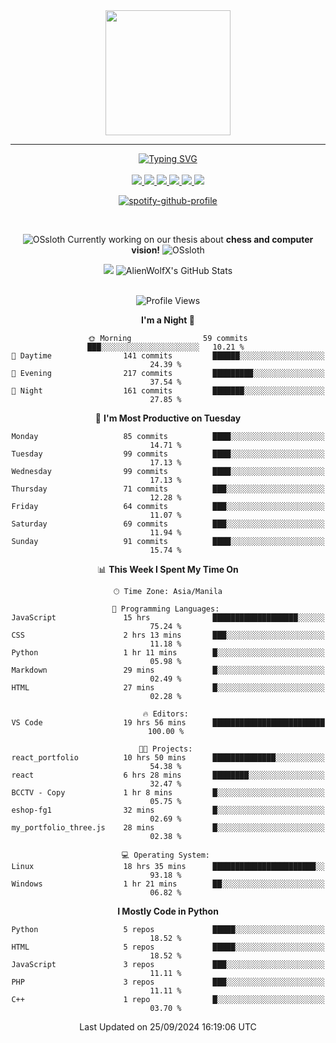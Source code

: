 <!-- AlienWolfX -->

<div align="center">
  <img src = "https://github.com/shinjitsue/shinjitsue/assets/71762653/b917dd38-ef9b-45e2-92ed-7ec42c9ea6fe" width=200 />
</div>

---

<div align="center">

<a href="https://git.io/typing-svg">
  <img src="https://readme-typing-svg.herokuapp.com?font=Fira+Code&duration=2000&pause=100&color=276DF7&multiline=true&width=435&lines=Allen+Cruiz;Student+%7C+Security+Researcher" alt="Typing SVG" />
</a>

<br />
<br />

<!-- Socials -->

<a href="https://www.facebook.com/cruizallen">
  <img src="https://img.shields.io/badge/Facebook-blue?logo=facebook">
</a>

<a href="https://www.instagram.com/cruizallen">
  <img src="https://img.shields.io/badge/Instagram-purple?logo=instagram">
</a>

<a href="mailto:allengabrielle.cruiz@carsu.edu.ph">
  <img src="https://img.shields.io/badge/Gmail-white?logo=gmail">
</a>

<a href="https://www.tiktok.com/@cruizallen">
  <img src="https://img.shields.io/badge/Tiktok-black?logo=tiktok">
</a>

<a href="https://www.reddit.com/user/AlienWolfX05">
  <img src="https://img.shields.io/badge/Reddit-white?logo=reddit">
</a>

<a href="https://www.linkedin.com/in/cruizallen">
  <img src="https://img.shields.io/badge/LinkedIn-blue?logo=linkedin">
</a>

<!-- End Socials -->
<br />

[![spotify-github-profile](https://spotify-github-profile.kittinanx.com/api/view?uid=eui8z7q3mzgrl6ogni10r05f6&cover_image=true&theme=novatorem&show_offline=true&background_color=121212&interchange=false&bar_color=53b14f&bar_color_cover=false)](https://spotify-github-profile.kittinanx.com/api/view?uid=eui8z7q3mzgrl6ogni10r05f6&redirect=true)

<br />

![OSsloth](https://git.io/OSsloth) Currently working on our thesis about **chess and computer vision!** ![OSsloth](https://git.io/OSsloth)

<a>
  <img src="https://github-stats-alpha.vercel.app/api?username=AlienWolfX&cc=151515&tc=fff&ic=0a6da4&bc=151515"> 
</a>

<a>
  <img src="https://github-readme-streak-stats.herokuapp.com/?user=AlienWolfX&theme=dark&hide_border=true" alt="AlienWolfX's GitHub Stats" />
</a>

<!-- <br />
<br />

<a>
  <img src="https://visitcount.itsvg.in/api?id=AlienWolfX&label=Visits&color=6&icon=0&pretty=true" />
</a> -->

<br />
<br />

<!--START_SECTION:waka-->
![Profile Views](http://img.shields.io/badge/Profile%20Views-1-blue)

**I'm a Night 🦉** 

```text
🌞 Morning                59 commits          ███░░░░░░░░░░░░░░░░░░░░░░   10.21 % 
🌆 Daytime                141 commits         ██████░░░░░░░░░░░░░░░░░░░   24.39 % 
🌃 Evening                217 commits         █████████░░░░░░░░░░░░░░░░   37.54 % 
🌙 Night                  161 commits         ███████░░░░░░░░░░░░░░░░░░   27.85 % 
```
📅 **I'm Most Productive on Tuesday** 

```text
Monday                   85 commits          ████░░░░░░░░░░░░░░░░░░░░░   14.71 % 
Tuesday                  99 commits          ████░░░░░░░░░░░░░░░░░░░░░   17.13 % 
Wednesday                99 commits          ████░░░░░░░░░░░░░░░░░░░░░   17.13 % 
Thursday                 71 commits          ███░░░░░░░░░░░░░░░░░░░░░░   12.28 % 
Friday                   64 commits          ███░░░░░░░░░░░░░░░░░░░░░░   11.07 % 
Saturday                 69 commits          ███░░░░░░░░░░░░░░░░░░░░░░   11.94 % 
Sunday                   91 commits          ████░░░░░░░░░░░░░░░░░░░░░   15.74 % 
```


📊 **This Week I Spent My Time On** 

```text
🕑︎ Time Zone: Asia/Manila

💬 Programming Languages: 
JavaScript               15 hrs              ███████████████████░░░░░░   75.24 % 
CSS                      2 hrs 13 mins       ███░░░░░░░░░░░░░░░░░░░░░░   11.18 % 
Python                   1 hr 11 mins        █░░░░░░░░░░░░░░░░░░░░░░░░   05.98 % 
Markdown                 29 mins             █░░░░░░░░░░░░░░░░░░░░░░░░   02.49 % 
HTML                     27 mins             █░░░░░░░░░░░░░░░░░░░░░░░░   02.28 % 

🔥 Editors: 
VS Code                  19 hrs 56 mins      █████████████████████████   100.00 % 

🐱‍💻 Projects: 
react_portfolio          10 hrs 50 mins      ██████████████░░░░░░░░░░░   54.38 % 
react                    6 hrs 28 mins       ████████░░░░░░░░░░░░░░░░░   32.47 % 
BCCTV - Copy             1 hr 8 mins         █░░░░░░░░░░░░░░░░░░░░░░░░   05.75 % 
eshop-fg1                32 mins             █░░░░░░░░░░░░░░░░░░░░░░░░   02.69 % 
my_portfolio_three.js    28 mins             █░░░░░░░░░░░░░░░░░░░░░░░░   02.38 % 

💻 Operating System: 
Linux                    18 hrs 35 mins      ███████████████████████░░   93.18 % 
Windows                  1 hr 21 mins        ██░░░░░░░░░░░░░░░░░░░░░░░   06.82 % 
```

**I Mostly Code in Python** 

```text
Python                   5 repos             █████░░░░░░░░░░░░░░░░░░░░   18.52 % 
HTML                     5 repos             █████░░░░░░░░░░░░░░░░░░░░   18.52 % 
JavaScript               3 repos             ███░░░░░░░░░░░░░░░░░░░░░░   11.11 % 
PHP                      3 repos             ███░░░░░░░░░░░░░░░░░░░░░░   11.11 % 
C++                      1 repo              █░░░░░░░░░░░░░░░░░░░░░░░░   03.70 % 
```




 Last Updated on 25/09/2024 16:19:06 UTC
<!--END_SECTION:waka-->

</div>
